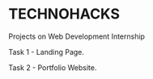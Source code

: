 # TECHNOHACKS
Projects on Web Development Internship

Task 1 - Landing Page.

Task 2 - Portfolio Website.
